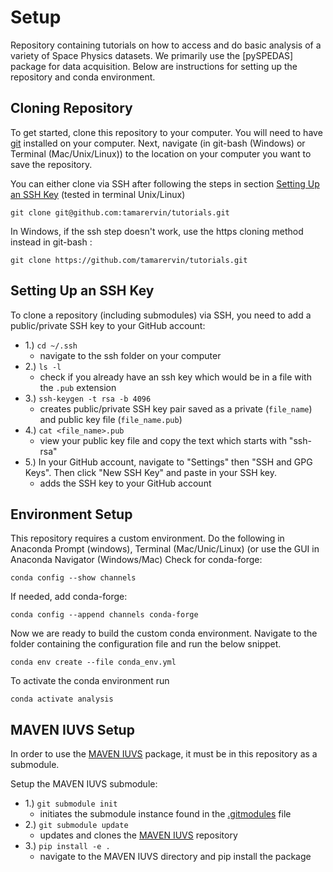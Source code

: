 # Setup

Repository containing tutorials on how to access and do basic analysis of a variety of Space Physics datasets. We primarily use the [pySPEDAS] package for data acquisition. Below are instructions for setting up the repository and conda environment.

## Cloning Repository

To get started, clone this repository to your computer. You will need to have [git](https://github.com/git-guides/install-git) installed on your computer. Next, navigate (in git-bash (Windows) or Terminal (Mac/Unix/Linux)) to the location on your computer you want to save the repository.

You can either clone via SSH after following the steps in section [Setting Up an SSH Key]()  (tested in terminal Unix/Linux)
   
```
git clone git@github.com:tamarervin/tutorials.git
```
   
In Windows, if the ssh step doesn't work, use the https cloning method instead in git-bash :

```
git clone https://github.com/tamarervin/tutorials.git   
```   


## Setting Up an SSH Key 

To clone a repository (including submodules) via SSH, you need to add a public/private SSH key to your GitHub account:
* 1.) <code>cd ~/.ssh</code>
    * navigate to the ssh folder on your computer
* 2.) <code>ls -l</code>
    * check if you already have an ssh key which would be in a file with the <code>.pub</code> extension
* 3.) <code>ssh-keygen -t rsa -b 4096</code>
    * creates public/private SSH key pair saved as a private (`file_name`) and public key file (`file_name.pub`)
* 4.) <code>cat <file_name>.pub</code>
    * view your public key file and copy the text which starts with "ssh-rsa"
* 5.) In your GitHub account, navigate to "Settings" then "SSH and GPG Keys". Then click "New SSH Key" and paste in your SSH key.
    * adds the SSH key to your GitHub account


## Environment Setup

This repository requires a custom environment. Do the following in Anaconda Prompt (windows), Terminal (Mac/Unic/Linux) (or use the GUI in Anaconda Navigator (Windows/Mac)
Check for conda-forge:
```
conda config --show channels
```
If needed, add conda-forge:
```
conda config --append channels conda-forge
```
Now we are ready to build the custom conda environment. Navigate to the folder containing the configuration file and run the below snippet.
```
conda env create --file conda_env.yml
```
To activate the conda environment run
```
conda activate analysis
```

## MAVEN IUVS Setup

In order to use the [MAVEN IUVS](https://github.com/lasp/maven_iuvs/tree/master) package, it must be in this repository as a submodule.

Setup the MAVEN IUVS submodule: 
* 1.) <code>git submodule init</code>
    * initiates the submodule instance found in the [.gitmodules](https://github.com/tamarervin/tutorials/blob/main/.gitmodules) file
* 2.) <code>git submodule update</code>
    * updates and clones the [MAVEN IUVS](https://github.com/lasp/maven_iuvs/tree/master) repository
* 3.) <code>pip install -e .</code>
    * navigate to the MAVEN IUVS directory and pip install the package